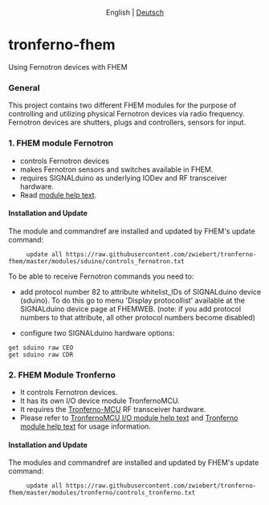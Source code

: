 <p align="center">
  <span>English</span> |
  <a href="README-de.md">Deutsch</a>
</p>

# tronferno-fhem

Using Fernotron devices with FHEM

### General


This project contains two different FHEM modules for the purpose of controlling and utilizing physical Fernotron devices via radio frequency. Fernotron devices are shutters, plugs and  controllers, sensors for input. 


### 1. FHEM module Fernotron

 * controls Fernotron devices
 * makes Fernotron sensors and switches available in FHEM.
 * requires SIGNALduino as underlying IODev and RF transceiver hardware.
 * Read [module help text](doc/sduino_fernotron.pod).
 
#### Installation and Update

 The module and commandref are installed and updated by FHEM's update command:


```
     update all https://raw.githubusercontent.com/zwiebert/tronferno-fhem/master/modules/sduino/controls_fernotron.txt
```

To be able to receive Fernotron commands you need to:

 * add protocol number 82 to attribute whitelist_IDs of SIGNALduino device (sduino). To do this go to menu 'Display protocollist' available at the SIGNALduino device page at FHEMWEB. (note: if you add protocol numbers to that attribute, all other protocol numbers become disabled)

 * configure two SIGNALduino hardware options:
```
get sduino raw CEO
get sduino raw CDR
```


### 2. FHEM  Module Tronferno

 * It controls Fernotron devices.
 * It has its own I/O device module TronfernoMCU.
 * It requires the [Tronferno-MCU](https://github.com/zwiebert/tronferno-mcu) RF transceiver hardware.
 * Please refer to  [TronfernoMCU I/O  module help text](doc/tronferno_mcu.pod) and [Tronferno module help text](doc/tronferno.pod) for usage information.

#### Installation and Update

 The modules and commandref are installed and updated by FHEM's update command:

```
     update all https://raw.githubusercontent.com/zwiebert/tronferno-fhem/master/modules/tronferno/controls_tronferno.txt
```


